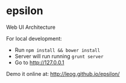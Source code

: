 epsilon
=======

Web UI Architecture

For local development:
* Run `npm install && bower install`
* Server will run running `grunt server`
* Go to http://127.0.0.1

Demo it online at: http://leog.github.io/epsilon/

